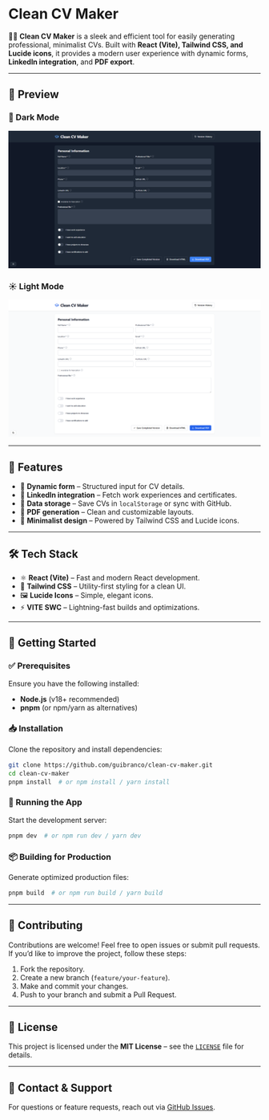 # Clean CV Maker

📝✨ **Clean CV Maker** is a sleek and efficient tool for easily generating professional, minimalist CVs. Built with **React (Vite), Tailwind CSS, and Lucide icons**, it provides a modern user experience with dynamic forms, **LinkedIn integration**, and **PDF export**.

---

## 📸 Preview

### 🌙 Dark Mode  
![Clean CV Maker – Dark Mode](clean-cv-maker-preview-dark.png)

### ☀️ Light Mode  
![Clean CV Maker – Light Mode](clean-cv-maker-preview-light.png)

---

## 🚀 Features

- 📝 **Dynamic form** – Structured input for CV details.  
- 🔗 **LinkedIn integration** – Fetch work experiences and certificates.  
- 💾 **Data storage** – Save CVs in `localStorage` or sync with GitHub.  
- 📄 **PDF generation** – Clean and customizable layouts.  
- 🎨 **Minimalist design** – Powered by Tailwind CSS and Lucide icons.  

---

## 🛠 Tech Stack

- ⚛ **React (Vite)** – Fast and modern React development.  
- 🎨 **Tailwind CSS** – Utility-first styling for a clean UI.  
- 🖼 **Lucide Icons** – Simple, elegant icons.  
- ⚡ **VITE SWC** – Lightning-fast builds and optimizations.  

---

## 📌 Getting Started

### ✅ Prerequisites  
Ensure you have the following installed:  
- **Node.js** (v18+ recommended)  
- **pnpm** (or npm/yarn as alternatives)  

### 📥 Installation  
Clone the repository and install dependencies:  

```sh
git clone https://github.com/guibranco/clean-cv-maker.git
cd clean-cv-maker
pnpm install  # or npm install / yarn install
```

### 🏃 Running the App  
Start the development server:  

```sh
pnpm dev  # or npm run dev / yarn dev
```

### 📦 Building for Production  
Generate optimized production files:  

```sh
pnpm build  # or npm run build / yarn build
```

---

## 🤝 Contributing

Contributions are welcome! Feel free to open issues or submit pull requests. If you’d like to improve the project, follow these steps:

1. Fork the repository.  
2. Create a new branch (`feature/your-feature`).  
3. Make and commit your changes.  
4. Push to your branch and submit a Pull Request.  

---

## 📜 License

This project is licensed under the **MIT License** – see the [`LICENSE`](LICENSE) file for details.

---

## 📧 Contact & Support

For questions or feature requests, reach out via [GitHub Issues](https://github.com/guibranco/clean-cv-maker/issues).
